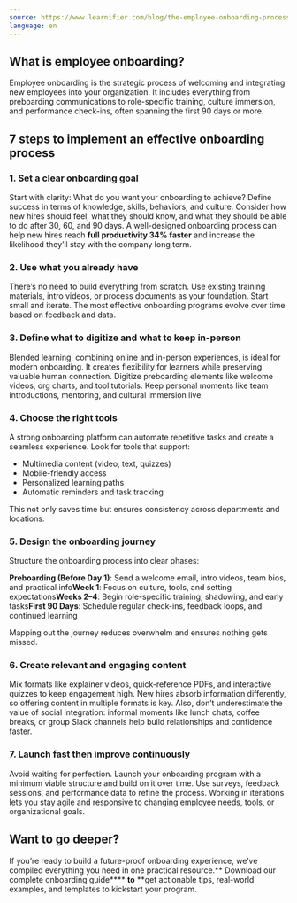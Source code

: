 ```yaml
---
source: https://www.learnifier.com/blog/the-employee-onboarding-process-7-steps-to-increase-productivity-and-retention
language: en
---
```


## What is employee onboarding?

Employee onboarding is the strategic process of welcoming and integrating new employees into your organization. It includes everything from preboarding communications to role-specific training, culture immersion, and performance check-ins, often spanning the first 90 days or more.

## 7 steps to implement an effective onboarding process

### 1. **Set a clear onboarding goal**

Start with clarity: What do you want your onboarding to achieve? Define success in terms of knowledge, skills, behaviors, and culture. Consider how new hires should feel, what they should know, and what they should be able to do after 30, 60, and 90 days. A well-designed onboarding process can help new hires reach **full productivity 34% faster** and increase the likelihood they’ll stay with the company long term.

### 2. **Use what you already have**

There’s no need to build everything from scratch. Use existing training materials, intro videos, or process documents as your foundation. Start small and iterate. The most effective onboarding programs evolve over time based on feedback and data.

### 3. **Define what to digitize and what to keep in-person**

Blended learning, combining online and in-person experiences, is ideal for modern onboarding. It creates flexibility for learners while preserving valuable human connection. Digitize preboarding elements like welcome videos, org charts, and tool tutorials. Keep personal moments like team introductions, mentoring, and cultural immersion live.

### 4. **Choose the right tools**

A strong onboarding platform can automate repetitive tasks and create a seamless experience. Look for tools that support:

- Multimedia content (video, text, quizzes)
- Mobile-friendly access
- Personalized learning paths
- Automatic reminders and task tracking


This not only saves time but ensures consistency across departments and locations.

### 5. **Design the onboarding journey**

Structure the onboarding process into clear phases:

**Preboarding (Before Day 1)**: Send a welcome email, intro videos, team bios, and practical info**Week 1**: Focus on culture, tools, and setting expectations**Weeks 2–4**: Begin role-specific training, shadowing, and early tasks**First 90 Days**: Schedule regular check-ins, feedback loops, and continued learning


Mapping out the journey reduces overwhelm and ensures nothing gets missed.

### 6. **Create relevant and engaging content**

Mix formats like explainer videos, quick-reference PDFs, and interactive quizzes to keep engagement high. New hires absorb information differently, so offering content in multiple formats is key. Also, don’t underestimate the value of social integration: informal moments like lunch chats, coffee breaks, or group Slack channels help build relationships and confidence faster.

### 7. **Launch fast then improve continuously**

Avoid waiting for perfection. Launch your onboarding program with a minimum viable structure and build on it over time. Use surveys, feedback sessions, and performance data to refine the process. Working in iterations lets you stay agile and responsive to changing employee needs, tools, or organizational goals.

## Want to go deeper?

If you’re ready to build a future-proof onboarding experience, we’ve compiled everything you need in one practical resource.** Download our complete onboarding guide**** **to** **get actionable tips, real-world examples, and templates to kickstart your program.